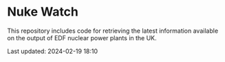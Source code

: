 # Nuke Watch

This repository includes code for retrieving the latest information available on the output of EDF nuclear power plants in the UK.

Last updated: 2024-02-19 18:10
